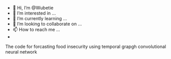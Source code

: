 - 👋 Hi, I’m @Wubetie
- 👀 I’m interested in ...
- 🌱 I’m currently learning ...
- 💞️ I’m looking to collaborate on ...
- 📫 How to reach me ...
- 
The code for forcasting food insecurity using temporal grapgh convolutional neural network


<!---
Wubetie/Wubetie is a ✨ special ✨ repository because its `README.md` (this file) appears on your GitHub profile.
You can click the Preview link to take a look at your changes.
--->
